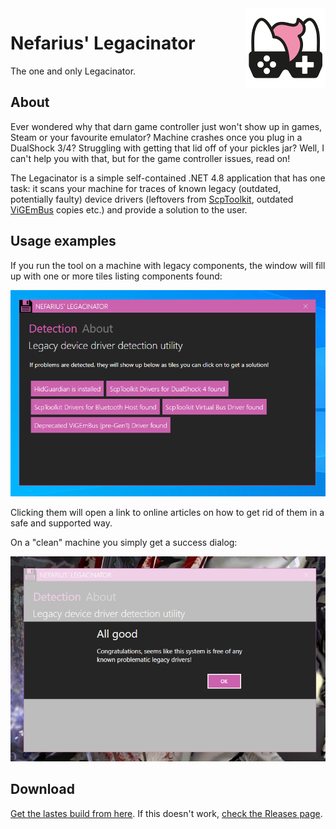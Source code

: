 <img src="assets/NSS-128x128.png" align="right" />

# Nefarius' Legacinator

The one and only Legacinator.

## About

Ever wondered why that darn game controller just won't show up in games, Steam or your favourite emulator? Machine crashes once you plug in a DualShock 3/4? Struggling with getting that lid off of your pickles jar? Well, I can't help you with that, but for the game controller issues, read on!

The Legacinator is a simple self-contained .NET 4.8 application that has one task: it scans your machine for traces of known legacy (outdated, potentially faulty) device drivers (leftovers from [ScpToolkit](https://github.com/nefarius/ScpToolkit), outdated [ViGEmBus](https://github.com/ViGEm/ViGEmBus) copies etc.) and provide a solution to the user.

## Usage examples

If you run the tool on a machine with legacy components, the window will fill up with one or more tiles listing components found:

![vmware_YnimgAtbM5.png](assets/vmware_YnimgAtbM5.png)

Clicking them will open a link to online articles on how to get rid of them in a safe and supported way.

On a "clean" machine you simply get a success dialog:

![explorer_IQFdg4ziCh.png](assets/explorer_IQFdg4ziCh.png)

## Download

[Get the lastes build from here](https://ci.appveyor.com/api/projects/nefarius/legacinator/artifacts/bin%2FRelease%2FLegacinator.exe). If this doesn't work, [check the Rleases page](../../releases/latest).

